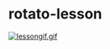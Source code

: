 # rotato-lesson
[![lessongif.gif](https://s7.gifyu.com/images/lessongif.gif)](https://gifyu.com/image/cJJj)
